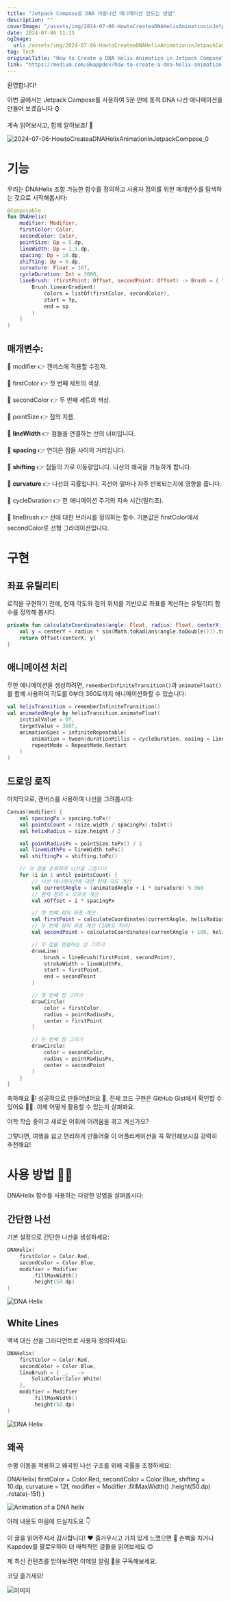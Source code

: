 ```yaml
---
title: "Jetpack Compose로 DNA 이중나선 애니메이션 만드는 방법"
description: ""
coverImage: "/assets/img/2024-07-06-HowtoCreateaDNAHelixAnimationinJetpackCompose_0.png"
date: 2024-07-06 11:13
ogImage: 
  url: /assets/img/2024-07-06-HowtoCreateaDNAHelixAnimationinJetpackCompose_0.png
tag: Tech
originalTitle: "How to Create a DNA Helix Animation in Jetpack Compose"
link: "https://medium.com/@kappdev/how-to-create-a-dna-helix-animation-in-jetpack-compose-b43244cf734f"
---
```



환영합니다! 

이번 글에서는 Jetpack Compose를 사용하여 5분 만에 동적 DNA 나선 애니메이션을 만들어 보겠습니다 ⌚️

계속 읽어보시고, 함께 알아보죠! 🚀

![2024-07-06-HowtoCreateaDNAHelixAnimationinJetpackCompose_0](/assets/img/2024-07-06-HowtoCreateaDNAHelixAnimationinJetpackCompose_0.png)

<div class="content-ad"></div>

# 기능

우리는 DNAHelix 조합 가능한 함수를 정의하고 사용자 정의를 위한 매개변수를 탐색하는 것으로 시작해봅시다:

```kotlin
@Composable
fun DNAHelix(
    modifier: Modifier,
    firstColor: Color,
    secondColor: Color,
    pointSize: Dp = 5.dp,
    lineWidth: Dp = 1.5.dp,
    spacing: Dp = 10.dp,
    shifting: Dp = 0.dp,
    curvature: Float = 16f,
    cycleDuration: Int = 3000,
    lineBrush: (firstPoint: Offset, secondPoint: Offset) -> Brush = { fp, sp ->
        Brush.linearGradient(
            colors = listOf(firstColor, secondColor),
            start = fp,
            end = sp
        )
    }
)
```

## 매개변수:

<div class="content-ad"></div>

🧬 modifier 👉 캔버스에 적용할 수정자.

🧬 firstColor 👉 첫 번째 세트의 색상.

🧬 secondColor 👉 두 번째 세트의 색상.

🧬 pointSize 👉 점의 지름.

<div class="content-ad"></div>

🧬 **lineWidth** 👉 점들을 연결하는 선의 너비입니다.

🧬 **spacing** 👉 연이은 점들 사이의 거리입니다.

🧬 **shifting** 👉 점들의 가로 이동량입니다. 나선의 왜곡을 가능하게 합니다.

🧬 **curvature** 👉 나선의 곡률입니다. 곡선이 얼마나 자주 반복되는지에 영향을 줍니다.

<div class="content-ad"></div>

🧬 cycleDuration 👉 한 애니메이션 주기의 지속 시간(밀리초).

🧬 lineBrush 👉 선에 대한 브러시를 정의하는 함수. 기본값은 firstColor에서 secondColor로 선형 그라데이션입니다.

# 구현

## 좌표 유틸리티

<div class="content-ad"></div>

로직을 구현하기 전에, 현재 각도와 점의 위치를 기반으로 좌표를 계산하는 유틸리티 함수를 정의해 봅시다.

```kotlin
private fun calculateCoordinates(angle: Float, radius: Float, centerX: Float, centerY: Float): Offset {
    val y = centerY + radius * sin(Math.toRadians(angle.toDouble())).toFloat()
    return Offset(centerX, y)
}
```

## 애니메이션 처리

무한 애니메이션을 생성하려면, `rememberInfiniteTransition()`과 `animateFloat()`를 함께 사용하여 각도를 0부터 360도까지 애니메이션화할 수 있습니다:

<div class="content-ad"></div>

```kotlin
val helixTransition = rememberInfiniteTransition()
val animatedAngle by helixTransition.animateFloat(
    initialValue = 0f,
    targetValue = 360f,
    animationSpec = infiniteRepeatable(
        animation = tween(durationMillis = cycleDuration, easing = LinearEasing),
        repeatMode = RepeatMode.Restart
    )
)
```

## 드로잉 로직

마지막으로, 캔버스를 사용하여 나선을 그려봅시다:

```kotlin
Canvas(modifier) {
    val spacingPx = spacing.toPx()
    val pointsCount = (size.width / spacingPx).toInt()
    val helixRadius = size.height / 2

    val pointRadiusPx = pointSize.toPx() / 2
    val lineWidthPx = lineWidth.toPx()
    val shiftingPx = shifting.toPx()

    // 각 점을 순회하며 나선을 그립니다
    for (i in 1 until pointsCount) {
        // 나선 애니메이션에 대한 현재 각도 계산
        val currentAngle = (animatedAngle + i * curvature) % 360
        // 현재 점의 x 오프셋 계산
        val xOffset = i * spacingPx

        // 첫 번째 점의 좌표 계산
        val firstPoint = calculateCoordinates(currentAngle, helixRadius, xOffset - shiftingPx, helixRadius)
        // 두 번째 점의 좌표 계산 (180도 차이)
        val secondPoint = calculateCoordinates(currentAngle + 180, helixRadius, xOffset + shiftingPx, helixRadius)

        // 두 점을 연결하는 선 그리기
        drawLine(
            brush = lineBrush(firstPoint, secondPoint),
            strokeWidth = lineWidthPx,
            start = firstPoint,
            end = secondPoint
        )

        // 첫 번째 점 그리기
        drawCircle(
            color = firstColor,
            radius = pointRadiusPx,
            center = firstPoint
        )

        // 두 번째 점 그리기
        drawCircle(
            color = secondColor,
            radius = pointRadiusPx,
            center = secondPoint
        )
    }
}
```

<div class="content-ad"></div>

축하해요 🥳! 성공적으로 만들어냈어요 👏. 전체 코드 구현은 GitHub Gist에서 확인할 수 있어요 🧑‍💻. 이제 어떻게 활용할 수 있는지 살펴봐요.

어학 학습 중이고 새로운 어휘에 어려움을 겪고 계신가요?

그렇다면, 여행을 쉽고 편리하게 만들어줄 이 어플리케이션을 꼭 확인해보시길 강력히 추천해요!

<div class="content-ad"></div>

# 사용 방법 💁‍♂️

DNAHelix 함수를 사용하는 다양한 방법을 살펴봅시다:

## 간단한 나선

기본 설정으로 간단한 나선을 생성하세요: 

<div class="content-ad"></div>

```kotlin
DNAHelix(
    firstColor = Color.Red,
    secondColor = Color.Blue,
    modifier = Modifier
        .fillMaxWidth()
        .height(50.dp)
)
```

![DNA Helix](https://miro.medium.com/v2/resize:fit:1400/1*Q-1BOGvSugts-yUcCqU0rQ.gif)

## White Lines

백색 대신 선을 그라디언트로 사용자 정의하세요:

<div class="content-ad"></div>

```kotlin
DNAHelix(
    firstColor = Color.Red,
    secondColor = Color.Blue,
    lineBrush = { _, _ ->
        SolidColor(Color.White)
    },
    modifier = Modifier
        .fillMaxWidth()
        .height(50.dp)
)
```

![DNA Helix](https://miro.medium.com/v2/resize:fit:1400/1*8fPHvtWuA_leBFH8Ou3WQw.gif)

## 왜곡

수평 이동을 적용하고 왜곡된 나선 구조를 위해 곡률을 조정하세요:

<div class="content-ad"></div>


DNAHelix(
    firstColor = Color.Red,
    secondColor = Color.Blue,
    shifting = 10.dp,
    curvature = 12f,
    modifier = Modifier
        .fillMaxWidth()
        .height(50.dp)
        .rotate(-15f)
)


![Animation of a DNA helix](https://miro.medium.com/v2/resize:fit:1400/1*JA8o47XdCa246_C-mXtBpQ.gif)

아래 내용도 마음에 드실지도요 👇

이 글을 읽어주셔서 감사합니다! ❤️ 즐거우시고 가치 있게 느꼈으면 👏 손뼉을 치거나 Kappdev를 팔로우하여 더 매력적인 글들을 읽어보세요 😊


<div class="content-ad"></div>

제 최신 컨텐츠를 받아보려면 이메일 알림 🔔을 구독해보세요.

코딩 즐기세요!

![이미지](/assets/img/2024-07-06-HowtoCreateaDNAHelixAnimationinJetpackCompose_2.png)